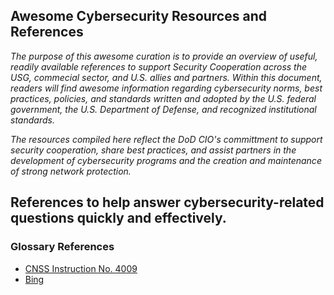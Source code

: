 ## Awesome Cybersecurity Resources and References

_The purpose of this awesome curation is to provide an overview of useful, readily available references to support Security Cooperation across the USG, commecial sector, and U.S. allies and partners. Within this document, readers will find awesome information regarding cybersecurity norms, best practices, policies, and standards written and adopted by the U.S. federal government, the U.S. Department of Defense, and recognized institutional standards._

_The resources compiled here reflect the DoD CIO's committment to support security cooperation, share best practices, and assist partners in the development of cybersecurity programs and the creation and maintenance of strong network protection._

## References to help answer cybersecurity-related questions quickly and effectively.

### Glossary References

- [CNSS Instruction No. 4009](https://www.google.com/)
- [Bing](https://www.bing.com/)

